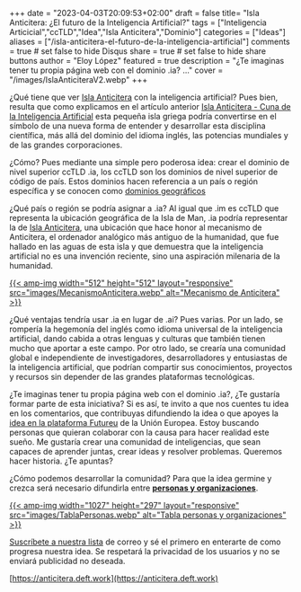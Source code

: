 +++
date = "2023-04-03T20:09:53+02:00"
draft = false
title= "Isla Anticitera: ¿El futuro de la Inteligencia Artificial?"
tags = ["Inteligencia Articicial","ccTLD","Idea","Isla Anticitera","Dominio"]
categories = ["Ideas"]
aliases = ["/isla-anticitera-el-futuro-de-la-inteligencia-artificial"]
comments = true	# set false to hide Disqus
share = true	# set false to hide share buttons
author = "Eloy López"
featured = true
description = "¿Te imaginas tener tu propia página web con el dominio .ia? ..."
cover = "/images/IslaAnticiteraV2.webp"
+++

¿Qué tiene que ver [Isla Anticitera](https://youtu.be/WN8uUl4rbkE) con la inteligencia artificial? Pues bien, resulta que como explicamos en el artículo anterior [Isla Anticitera - Cuna de la Inteligencia Artificial](https://deft.work/blog/2022/09/16/isla-anticitera-cuna-de-la-inteligencia-artificial) esta pequeña isla griega podría convertirse en el símbolo de una nueva forma de entender y desarrollar esta disciplina científica, más allá del dominio del idioma inglés, las potencias mundiales y de las grandes corporaciones.

¿Cómo? Pues mediante una simple pero poderosa idea: crear el dominio de nivel superior ccTLD .ia, los ccTLD son los dominios de nivel superior de código de país. Estos dominios hacen referencia a un país o región específica y se conocen como [dominios geográficos](https://www.ionos.es/digitalguide/dominios/extensiones-de-dominio/cctld-la-lista-completa-de-dominios-por-pais/)

¿Qué país o región se podría asignar a .ia? Al igual que .im es ccTLD que representa la ubicación geográfica de la Isla de Man, .ia podría representar la de [Isla Anticitera](https://youtu.be/WN8uUl4rbkE), una ubicación que hace honor al mecanismo de Anticitera, el ordenador analógico más antiguo de la humanidad, que fue hallado en las aguas de esta isla y que demuestra que la inteligencia artificial no es una invención reciente, sino una aspiración milenaria de la humanidad.

[{{< amp-img width="512" height="512" layout="responsive" src="images/MecanismoAnticitera.webp" alt="Mecanismo de Anticitera" >}}](https://deft.work/blog/2022/09/16/isla-anticitera-cuna-de-la-inteligencia-artificial)

¿Qué ventajas tendría usar .ia en lugar de .ai? Pues varias. Por un lado, se rompería la hegemonía del inglés como idioma universal de la inteligencia artificial, dando cabida a otras lenguas y culturas que también tienen mucho que aportar a este campo. Por otro lado, se crearía una comunidad global e independiente de investigadores, desarrolladores y entusiastas de la inteligencia artificial, que podrían compartir sus conocimientos, proyectos y recursos sin depender de las grandes plataformas tecnológicas.

¿Te imaginas tener tu propia página web con el dominio .ia?, ¿Te gustaría formar parte de esta iniciativa? Si es así, te invito a que nos cuentes tu idea en los comentarios, que contribuyas difundiendo la idea o que apoyes la [idea en la plataforma Futureu](https://futureu.europa.eu/processes/Digital/f/15/proposals/27592?locale=es) de la Unión Europea. Estoy buscando personas que quieran colaborar con la causa para hacer realidad este sueño. Me gustaría crear una comunidad de inteligencias, que sean capaces de aprender juntas, crear ideas y resolver problemas. Queremos hacer historia. ¿Te apuntas?

¿Cómo podemos desarrollar la comunidad? Para que la idea germine y crezca será necesario difundirla entre [**personas y organizaciones**](https://docs.google.com/spreadsheets/d/1-6lBWrMexLKKDpfI2u8zKnvit3mXeZT9Zs6ngZk4glI/edit?usp=sharing).

[{{< amp-img width="1027" height="297" layout="responsive" src="images/TablaPersonas.webp" alt="Tabla personas y organizaciones" >}}](https://docs.google.com/spreadsheets/d/1-6lBWrMexLKKDpfI2u8zKnvit3mXeZT9Zs6ngZk4glI/edit?usp=sharing)

[Suscríbete a nuestra lista](https://docs.google.com/forms/d/e/1FAIpQLSeptFS3-XMVTeBFQzDEl1O55hkXhtOgYmMSEfpLLJk11UZEOA/viewform?usp=sf_link) de correo y sé el primero en enterarte de como progresa nuestra idea. Se respetará la privacidad de los usuarios y no se enviará publicidad no deseada.

<!-- [{{< amp-img width="1248" height="698" layout="responsive" src="images/QuijoteIA.webp" alt="Quijote" >}}](https://www.abc.es/opinion/abci-inteligencia-artificial-espanol-201903272343_noticia.html) -->

[https://anticitera.deft.work](https://anticitera.deft.work)
